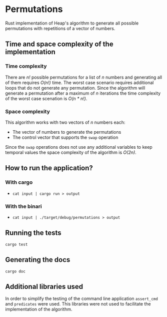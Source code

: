 # Permutations
Rust implementation of Heap's algorithm to generate all possible permutations with repetitions of a vector of numbers.

## Time and space complexity of the implementation

### Time complexity
There are _n!_ possible permutations for a list of _n_ numbers and generating all of them requires _O(n!)_ time. The worst case scenario requires additional loops that do not generate any permutation. Since the algorithm will generate a permutation after a maximum of _n_ iterations the time complexity of the worst case scenation is _O(n * n!)_.

### Space complexity
This algorithm works with two vectors of _n_ numbers each:
* The vector of numbers to generate the permutations
* The control vector that supports the `swap` operation

Since the `swap` operations does not use any additional variables to keep temporal values the space complexity of the algorithm is _O(2n)_.

## How to run the application?

### With cargo
* `cat input | cargo run > output`

### With the binari
* `cat input | ./target/debug/permutations > output`

## Running the tests
`cargo test`

## Generating the docs
`cargo doc`

## Additional libraries used
In order to simplify the testing of the command line application `assert_cmd` and `predicates` were used. This libraries were not used to facilitate the implementation of the algorithm.
